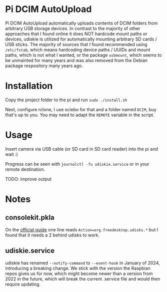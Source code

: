 # Pi DCIM AutoUpload
Pi DCIM AutoUpload automatically uploads contents of DCIM folders from arbitrary USB storage devices.
In contrast to the majority of other approaches that I found online it does NOT hardcode mount paths or devices, udiskie is utilized for automatically mounting arbitrary SD cards / USB sticks.
The majority of sources that I found recommended using `/etc/fstab`, which means hardcoding device paths / UUIDs and mount paths, which is not what I wanted, or the package `usbmount`, which seems to be unmainted for many years and was also removed from the Debian package respository many years ago.

# Installation
Copy the project folder to the pi and run `sudo ./install.sh`

Next, configure rclone, I use sciebo for that and a folder named `DCIM`, buy that's up to you.
You may need to adapt the `REMOTE` variable in the script.

# Usage
Insert camera via USB cable (or SD card in SD card reader) into the pi and wait :)

Progress can be seen with `journalctl -fu udiskie.service` or in your remote destination.

TODO: improve output

# Notes

## consolekit.pkla
On the [official guide](https://github.com/coldfix/udiskie/wiki/Ubuntu-Debian-installation-guide) one line reads `Action=org.freedesktop.udisks.*` but I found that it needs a 2 behind udisks to work.

## udiskie.service
udiskie has renamed `--notify-command` to `--event-hook` in January of 2024, introducing a breaking change.
We stick with the version the Raspbian repos gives us for now, which might become newer than a version from 2022 in the future, which will break the current .service file and would then require updating.
